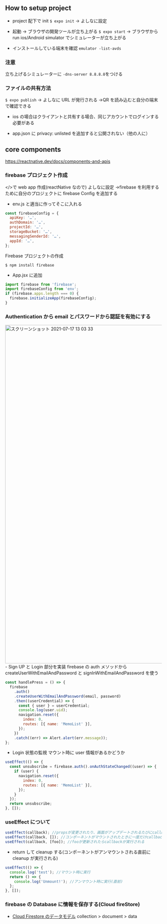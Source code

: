 ## How to setup project

- project 配下で init
  `$ expo init`
  → よしなに設定

- 起動 → ブラウザの開発ツールが立ち上がる
  `$ expo start`
  → ブラウザから run ios/Android simulator でシミュレーターが立ち上がる

- インストールしている端末を確認
  `emulator -list-avds`

### 注意

立ち上げるシミュレーターに `-dns-server 8.8.8.8`をつける

### ファイルの共有方法

`$ expo publish`
→ よしなに URL が発行される →QR を読み込むと自分の端末で確認できる

- ios の場合はクライアントと共有する場合、同じアカウントでログインする必要がある

- app.json に privacy: unlisted を追加すると公開されない（他の人に）

## core components

https://reactnative.dev/docs/components-and-apis

### firebase プロジェクト作成

</>で web app 作成(reactNative なので)
よしなに設定 →firebase を利用するために自分のプロジェクトに firebase Config を追加する

- env.js と適当に作ってそこに入れる

```js
const firebaseConfig = {
  apiKey: '…',
  authDomain: '…',
  projectId: '…',
  storageBucket: '…',
  messagingSenderId: '…',
  appId: '…',
};
```

Firebase プロジェクトの作成

```
$ npm install firebase
```

- App.jsx に追加

```js
import firebase from 'firebase';
import firebaseConfig from 'env';
if (firebase.apps.length === 0) {
  firebase.initializeApp(firebaseConfig);
}
```

### Authentication から email とパスワードから認証を有効にする

<img width="1089" alt="スクリーンショット 2021-07-17 13 03 33" src="https://user-images.githubusercontent.com/69241625/126025983-0c8cde95-5697-4d76-9019-983a6bb9da9c.png">
- Sign UP と Login 部分を実装
  firebase の auth メソッドから createUserWithEmailAndPassword と signInWithEmailAndPassword を使う

```js
const handlePress = () => {
  firebase
    .auth()
    .createUserWithEmailAndPassword(email, password)
    .then((userCredential) => {
      const { user } = userCredential;
      console.log(user.uid);
      navigation.reset({
        index: 0,
        routes: [{ name: 'MemoList' }],
      });
    })
    .catch((err) => Alert.alert(err.message));
};
```

- Login 状態の監視
  マウント時に user 情報があるかどうか

```js
useEffect(() => {
  const unsubscribe = firebase.auth().onAuthStateChanged((user) => {
    if (user) {
      navigation.reset({
        index: 0,
        routes: [{ name: 'MemoList' }],
      });
    }
  });
  return unsubscribe;
}, []);
```

### useEffect について

```js
useEffect(callback); //propsが変更されたり、画面がアップデートされるたびにcallbackが実行される
useEffect(callback, []); //コンポーネントがマウントされたときに一度だけcallbackが実行される
useEffect(callback, [foo]); //fooが更新されたらcallbackが実行される
```

- return して cleanup する(コンポーネントがアンマウントされる直前に cleanup が実行される)

```js
useEffect(() => {
  console.log('test'); //マウント時に実行
  return () => {
    console.log('Unmount!'); //アンマウント時に実行(直前)
  };
}, []);
```

### firebase の Database に情報を保存する(Cloud fireStore)

- [Cloud Firestore のデータモデル](https://firebase.google.com/docs/firestore/data-model?hl=ja)
  collection > document > data
